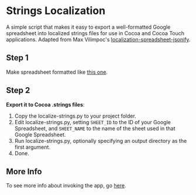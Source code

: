 Strings Localization
================================

A simple script that makes it easy to export a well-formatted Google spreadsheet into localized strings files for use in Cocoa and Cocoa Touch applications. Adapted from Max Vilimpoc's [localization-spreadsheet-jsonify](https://github.com/nuket/localization-spreadsheet-jsonify).

Step 1
------

Make spreadsheet formatted like [this one](https://docs.google.com/spreadsheet/ccc?key=0AqrUvD5TZZs3dF9ULUh5X1JlakVJRGFHaWRZQmFuZEE).

Step 2
------

**Export it to Cocoa .strings files**:

1. Copy the localize-strings.py to your project folder.
2. Edit localize-strings.py, setting `SHEET_ID` to the ID of your Google Spreadsheet, and `SHEET_NAME` to the name of the sheet used in that Google Spreadsheet.
3. Run localize-strings.py, optionally specifying an output directory as the first argument.
4. Done.

More Info
---------

To see more info about invoking the app, go [here](https://script.google.com/macros/s/AKfycbxLnEUyElPtL01qHnL7pD2hmTmaO7Tc1yLhjJzQpitpuBfxxBU/exec).
